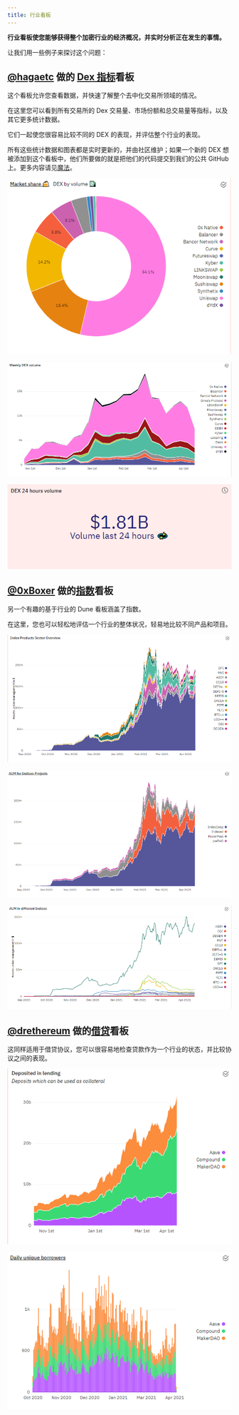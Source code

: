 ```yaml
---
title: 行业看板
---
```


**行业看板使您能够获得整个加密行业的经济概况，并实时分析正在发生的事情。**

让我们用一些例子来探讨这个问题：

## [@hagaetc](https://dune.com/hagaetc) 做的 [Dex 指标](https://dune.com/hagaetc/dex-metrics)看板


这个看板允许您查看数据，并快速了解整个去中化交易所领域的情况。

在这里您可以看到所有交易所的 Dex 交易量、市场份额和总交易量等指标，以及其它更多统计数据。

它们一起使您很容易比较不同的 DEX 的表现，并评估整个行业的表现。

所有这些统计数据和图表都是实时更新的，并由社区维护；如果一个新的 DEX 想被添加到这个看板中，他们所要做的就是把他们的代码提交到我们的公共 GitHub 上。更多内容请见[魔法](../../reference/tables/spells.md)。

![DEX weekly](images/dex-weekly.png)

![DEX market share](images/dex-market-share.png)

![DEX 24 hour](images/dex-24-hour.png)

## [@0xBoxer](https://dune.com/0xBoxer) 做的[指数](https://dune.com/0xBoxer/indices-products)看板

另一个有趣的基于行业的 Dune 看板涵盖了指数。

在这里，您也可以轻松地评估一个行业的整体状况，轻易地比较不同产品和项目。

![Indices sector](images/indices-sector.png)

![Indices AUM](images/indices-aum.png)

![Indices AUM 2](images/indices-aum-2.png)

## [@drethereum](https://dune.com/drethereum) 做的[借贷](https://dune.com/drethereum/Lending-Analysis)看板

这同样适用于借贷协议，您可以很容易地检查贷款作为一个行业的状态，并比较协议之间的表现。

![Lending deposits](images/lending-deposits.png)

![Lending borrowers](images/lending-borrowers.png)
